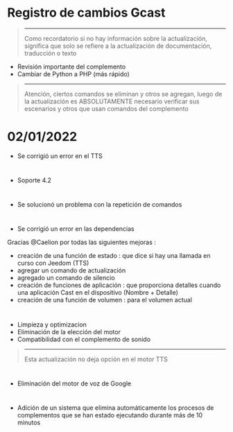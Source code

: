 # Registro de cambios Gcast

>****
>
>Como recordatorio si no hay información sobre la actualización, significa que solo se refiere a la actualización de documentación, traducción o texto

- Revisión importante del complemento 
- Cambiar de Python a PHP (más rápido)

>****
>
>Atención, ciertos comandos se eliminan y otros se agregan, luego de la actualización es ABSOLUTAMENTE necesario verificar sus escenarios y otros que usan comandos del complemento

# 02/01/2022

- Se corrigió un error en el TTS

# 

- Soporte 4.2

# 

- Se solucionó un problema con la repetición de comandos

# 

- Se corrigió un error en las dependencias

Gracias @Caelion por todas las siguientes mejoras :

- creación de una función de estado : que dice si hay una llamada en curso con Jeedom (TTS)
- agregar un comando de actualización
- agregado un comando de silencio
- creación de funciones de aplicación : que proporciona detalles cuando una aplicación Cast en el dispositivo (Nombre + Detalle)
- creación de una función de volumen : para el volumen actual

# 

- Limpieza y optimizacion
- Eliminación de la elección del motor
- Compatibilidad con el complemento de sonido

>****
>
>Esta actualización no deja opción en el motor TTS


# 

- Eliminación del motor de voz de Google

# 

- Adición de un sistema que elimina automáticamente los procesos de complementos que se han estado ejecutando durante más de 10 minutos
